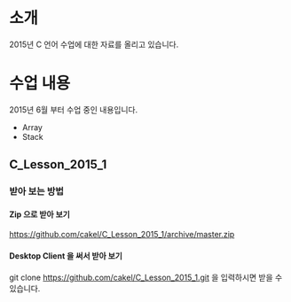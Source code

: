 # 소개
2015년 C 언어 수업에 대한 자료를 올리고 있습니다.

# 수업 내용
2015년 6월 부터 수업 중인 내용입니다.

* Array
* Stack

## C\_Lesson\_2015\_1
### 받아 보는 방법
#### Zip 으로 받아 보기
https://github.com/cakel/C_Lesson_2015_1/archive/master.zip
#### Desktop Client 을 써서 받아 보기
git clone https://github.com/cakel/C_Lesson_2015_1.git 을 입력하시면 받을 수 있습니다.

